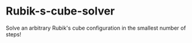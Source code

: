 # Rubik-s-cube-solver
Solve an arbitrary Rubik's cube configuration in the smallest number of steps!

